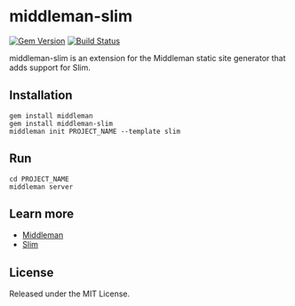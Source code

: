 # middleman-slim

[![Gem Version](https://badge.fury.io/rb/middleman-slim.png)][gem]
[![Build Status](https://travis-ci.org/yterajima/middleman-slim.png)][travis]

middleman-slim is an extension for the Middleman static site generator that adds support for Slim.

## Installation

    gem install middleman 
    gem install middleman-slim 
    middleman init PROJECT_NAME --template slim

## Run 
 
    cd PROJECT_NAME
    middleman server

## Learn more 

- [Middleman](http://middlemanapp.com/)
- [Slim](http://slim-lang.com/)

## License 

Released under the MIT License.

[gem]: https://rubygems.org/gems/middleman-slim
[travis]: http://travis-ci.org/yterajima/middleman-slim
